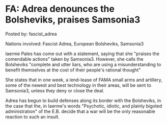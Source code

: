 # FA: Adrea denounces the Bolsheviks, praises Samsonia3

Posted by: fascist_adrea

Nations involved: Fascist Adrea, European Bolsheviks, Samsonia3

Iaerme Pales has come out with a statement, saying that she "praises the comendable actions" taken by Samsonia3. However, she calls the Bolsheviks "complete and utter liars, who are using a misunderstanding to benefit themselves at the cost of their people's rational thought" 

She states that in one week, a lend-lease of FAMA small arms and artillery, some of the newest and best technology in their areas, will be sent to Samsonia3, unless they deny or close the deal.

Adrea has begun to build defenses along its border with the Bolsheviks, in the case that the, in Iaerme's words "Psychotic, idiotic, and plainly bigoted administration" of the E.B. decide that a war will be the only reasonable reaction to such an insult.